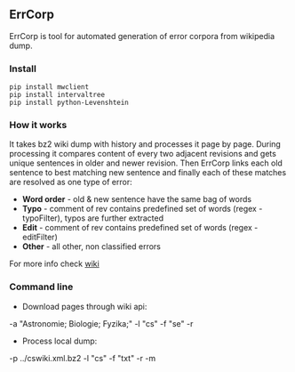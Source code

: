 ## ErrCorp
ErrCorp is tool for automated generation of error corpora from wikipedia dump.

### Install

	pip install mwclient
	pip install intervaltree
	pip install python-Levenshtein

### How it works
It takes bz2 wiki dump with history and processes it page by page. During processing it compares content of every two adjacent revisions and gets unique sentences in older and newer revision. Then ErrCorp links each old sentence to best matching new sentence and finally each of these matches are resolved as one type of error:
* **Word order** - old &amp; new sentence have the same bag of words
* **Typo** - comment of rev contains predefined set of words (regex - typoFilter), typos are further extracted
* **Edit** - comment of rev contains predefined set of words (regex - editFilter)
* **Other** - all other, non classified errors

For more info check [wiki](https://github.com/jirkle/ErrCorp/wiki)

### Command line
* Download pages through wiki api:

-a "Astronomie; Biologie; Fyzika;" -l "cs" -f "se" -r

* Process local dump:

-p ../cswiki.xml.bz2 -l "cs" -f "txt" -r -m
